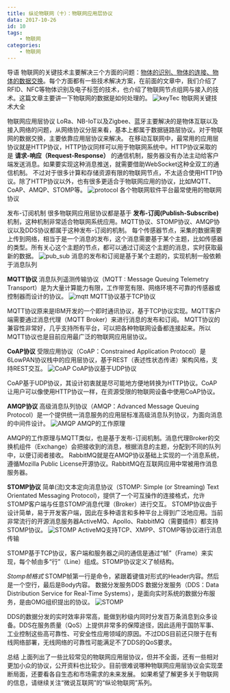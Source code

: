 ```yaml
---
title: 纵论物联网（十）：物联网应用层协议
data: 2017-10-26
id: 10
tags:
    - 物联网
categories:
    - 物联网
---
```


导语
物联网的关键技术主要解决三个方面的问题：<u>物体的识别、物体的连接、物体的数据交换</u>。每个方面都有一些技术解决方案，在前面的文章中，我们介绍了RFID、NFC等物体识别及电子标签的技术，也介绍了物联网节点组网与接入的技术。这篇文章主要讲一下物联网的数据是如何处理的。
![keyTec](http://ovfro7ddi.bkt.clouddn.com/%E7%89%A9%E8%81%94%E7%BD%91%E5%BA%94%E7%94%A8%E5%B1%82%E5%8D%8F%E8%AE%AE%EF%BC%91.JPEG)
物联网关键技术大全
<!--more-->

物联网应用层协议
LoRa、NB-IoT以及Zigbee、蓝牙主要解决的是物体互联以及接入网络的问题，从网络协议分层来看，基本上都属于数据链路层协议。对于物联网的数据交换，主要依靠应用层协议来解决。
在移动互联网中，最常用的应用层协议就是HTTP协议，HTTP协议同样可以用于物联网系统中。HTTP协议采取的是
__请求-响应（Request-Response）__
的通信机制，服务器没有办法主动给客户端发送消息。如果要实现这种消息推送，就需要借助WebSocket这种全双工的通信机制。
不过对于很多计算和存储资源有限的物联网节点，不太适合使用HTTP协议。除了HTTP协议以外，也有很多更适合于物联网应用的协议，比如MQTT、CoAP、AMQP、STOMP等。
![protocol](http://ovfro7ddi.bkt.clouddn.com/%E7%89%A9%E8%81%94%E7%BD%91%E5%BA%94%E7%94%A8%E5%B1%82%E5%8D%8F%E8%AE%AE%EF%BC%92.JPEG)
各个物联网软件平台最常使用的物联网协议

发布-订阅机制
很多物联网应用层协议都是基于
__发布-订阅(Publish-Subscribe)__
机制，这种机制非常适合物联网系统应用。MQTT协议、STOMP协议、AMQP协议以及DDS协议都属于这种发布-订阅的机制。
每个传感器节点，采集的数据需要上传到网络，相当于是一个消息的发布，这个消息需要基于某个主题，比如传感器的类型。所有关心这个主题的节点，都可以通过订阅这个主题的消息，实时获取最新的数据。
![pub_sub](http://ovfro7ddi.bkt.clouddn.com/%E7%89%A9%E8%81%94%E7%BD%91%E5%BA%94%E7%94%A8%E5%B1%82%E5%8D%8F%E8%AE%AE%EF%BC%93.JPEG)
消息的发布和订阅是基于某个主题的，实现机制一般依赖于消息队列

__MQTT协议__
消息队列遥测传输协议（MQTT : Message Queuing Telemetry Transport）是为大量计算能力有限，工作带宽有限、网络环境不可靠的传感器或控制器而设计的协议。
![mqtt](http://ovfro7ddi.bkt.clouddn.com/%E7%89%A9%E8%81%94%E7%BD%91%E5%BA%94%E7%94%A8%E5%B1%82%E5%8D%8F%E8%AE%AE%EF%BC%94.JPEG)
MQTT协议基于TCP协议

MQTT协议原来是IBM开发的一个即时通讯协议，基于TCP协议实现。MQTT客户端需要通过消息代理（MQTT Broker）来进行消息的发布和订阅。
MQTT协议的兼容性非常好，几乎支持所有平台，可以把各种物联网设备都连接起来。所以MQTT协议也是目前应用最广泛的物联网应用层协议。

__CoAP协议__
受限应用协议（CoAP：Constrained Application Protocol）是6LowPAN协议栈中的应用层协议，基于REST（表述性状态传递）架构风格，支持REST交互。
![CoAP](http://ovfro7ddi.bkt.clouddn.com/%E7%89%A9%E8%81%94%E7%BD%91%E5%BA%94%E7%94%A8%E5%B1%82%E5%8D%8F%E8%AE%AE%EF%BC%95.JPEG)
CoAP协议基于UDP协议

CoAP基于UDP协议，其设计初衷就是尽可能地方便地转换为HTTP协议。CoAP让用户可以像使用HTTP协议一样，在资源受限的物联网设备中使用CoAP协议。

__AMQP协议__
高级消息队列协议（AMQP：Advanced Message Queuing Protocol）是一个提供统一消息服务的应用层标准高级消息队列协议，为面向消息的中间件设计。
![AMQP](http://ovfro7ddi.bkt.clouddn.com/%E7%89%A9%E8%81%94%E7%BD%91%E5%BA%94%E7%94%A8%E5%B1%82%E5%8D%8F%E8%AE%AE%EF%BC%96.JPEG)
AMQP的工作原理

AMQP的工作原理与MQTT类似，也是基于发布-订阅机制。消息代理Broker的交换机组件（Exchange）会把接收到的消息，根据消息的主题，分配到不同的队列中，以便订阅者接收。
RabbitMQ就是在AMQP协议基础上实现的一个消息系统，遵循Mozilla Public License开源协议。RabbitMQ在互联网应用中常被用作消息服务器。

__STOMP协议__
简单(流)文本定向消息协议（STOMP: Simple (or Streaming) Text Orientated Messaging Protocol)，提供了一个可互操作的连接格式，允许STOMP客户端与任意STOMP消息代理（Broker）进行交互。
STOMP协议由于设计简单，易于开发客户端，因此在多种语言和多种平台上得到广泛地应用。当前非常流行的开源消息服务器ActiveMQ、Apollo、RabbitMQ（需要插件）都支持STOMP协议。
![STOMP](http://ovfro7ddi.bkt.clouddn.com/%E7%89%A9%E8%81%94%E7%BD%91%E5%BA%94%E7%94%A8%E5%B1%82%E5%8D%8F%E8%AE%AE%EF%BC%97.JPEG)
ActiveMQ支持TCP、XMPP、STOMP等协议进行消息传输

STOMP基于TCP协议，客户端和服务器之间的通信是通过“帧”（Frame）来实现，每个帧由多“行”（Line）组成。STOMP协议定义了帧结构。

_Stomp帧格式_
STOMP帧第一行是命令，紧跟着键值对形式的Header内容。然后是一个空行，最后是Body内容。
数据分发服务DDS
数据分发服务（DDS：Data Distribution Service for Real-Time Systems），是面向实时系统的数据分布服务，是由OMG组织提出的协议。
![STOMP](http://ovfro7ddi.bkt.clouddn.com/%E7%89%A9%E8%81%94%E7%BD%91%E5%BA%94%E7%94%A8%E5%B1%82%E5%8D%8F%E8%AE%AE%EF%BC%98.JPEG)

DDS的数据分发的实时效率非常高，能做到秒级内同时分发百万条消息到众多设备。DDS在服务质量（QoS）上提供非常多的保障途径，因此适用于国防军事、工业控制这些高可靠性、可安全性应用领域的原因。不过DDS目前还只限于在有线网络部署，无线网络的可靠性可能满足不了DDS的QoS要求。

总结
上面列出了一些比较常见的物联网应用层协议，但并不全面，还有一些相对更加小众的协议，公开资料也比较少。目前很难说哪种物联网应用层协议会实现垄断局面，还要看各自生态和市场需求的未来发展。
如果希望了解更多关于物联网的信息，请继续关注“微说互联网”的“纵论物联网”系列。

